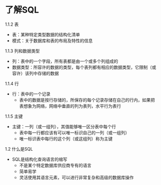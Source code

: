 # 了解SQL

1.1.2 表

- 表：某种特定类型数据的结构化清单
- 模式：关于数据库和表的布局及特性的信息



1.1.3 列和数据类型

- 列：表中的一个字段，所有表都是由一个或多个列组成的
- 数据类型：所容许的数据的类型，每个表列都有相应的数据类型，它限制（或容许）该列中存储的数据



1.1.4 行

- 行：表中的一个记录
  - 表中的数据是按行存储的，所保存的每个记录存储在自己的行内，如果把表想象为网络，网络中垂直的列为表列，水平行为表行



1.1.5 主键

- 主键：一列（或一组列），其值能够唯一区分表中每个行
  - 表中每一行都应该有可以唯一标识自己的一列（或一组列）
  - 唯一标识表中每行的这个列（或这组列）称为主键



1.2 什么是SQL

- SQL是结构化查询语言的缩写
  - 不是某个特定数据库供应商专有的语言
  - 简单易学
  - 灵活使用其语言元素，可以进行非常复杂和高级的数据库操作


